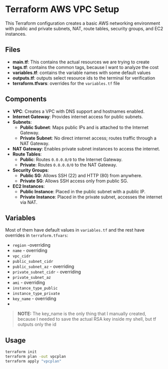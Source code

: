 # Terraform AWS VPC Setup

This Terraform configuration creates a basic AWS networking environment with public and private subnets, NAT, route tables, security groups, and EC2 instances.

## Files
- **main.tf**:  This contains the actual resources we are trying to create
- **tags.tf**: contains the common tags, because I want to analyze the cost
- **variables.tf**: contains the variable names with some default values
- **outputs.tf**: outputs select resource ids to the terminal for verification
- **terraform.tfvars**: overrides for the `variables.tf` file
  
## Components

- **VPC**: Creates a VPC with DNS support and hostnames enabled.
- **Internet Gateway**: Provides internet access for public subnets.
- **Subnets**:
  - **Public Subnet**: Maps public IPs and is attached to the Internet Gateway.
  - **Private Subnet**: No direct internet access; routes traffic through a NAT Gateway.
- **NAT Gateway**: Enables private subnet instances to access the internet.
- **Route Tables**:
  - **Public**: Routes `0.0.0.0/0` to the Internet Gateway.
  - **Private**: Routes `0.0.0.0/0` to the NAT Gateway.
- **Security Groups**:
  - **Public SG**: Allows SSH (22) and HTTP (80) from anywhere.
  - **Private SG**: Allows SSH access only from public SG.
- **EC2 Instances**:
  - **Public Instance**: Placed in the public subnet with a public IP.
  - **Private Instance**: Placed in the private subnet, accesses the internet via NAT.

## Variables

Most of them have default values in `variables.tf` and the rest have overrides in `terraform.tfvars`:

- `region` -overriding
- `name` - overriding
- `vpc_cidr`
- `public_subnet_cidr`
- `public_subnet_az` - overriding
- `private_subnet_cidr` - overriding
- `private_subnet_az`
- `ami` - overriding
- `instance_type_public`
- `instance_type_private`
- `key_name` - overriding
- 
> **NOTE:** The key_name is the only thing that I manually created, because I needed to save the actual RSA key inside my shell, but tf outputs only the id

## Usage

```bash
terraform init
terraform plan -out vpcplan
terraform apply "vpcplan"
